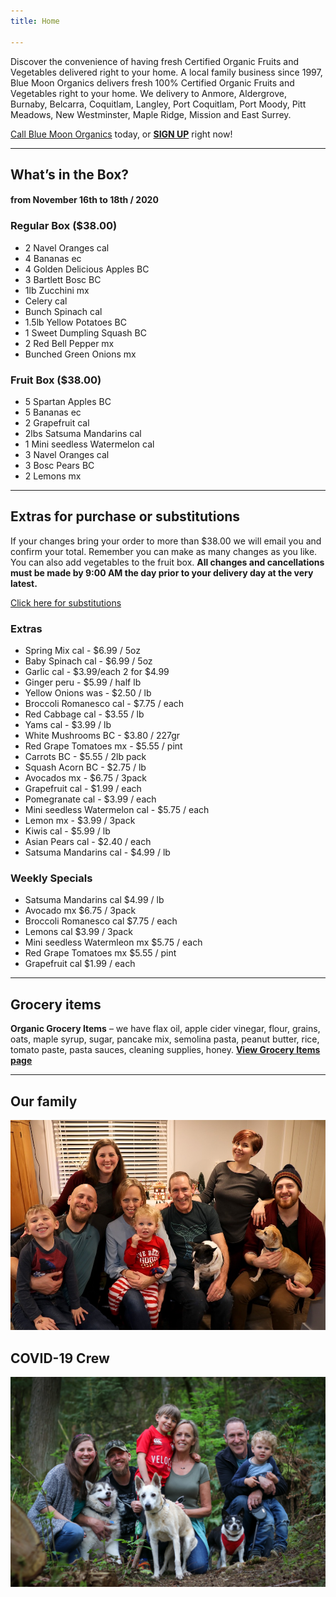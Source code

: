 ```yaml
---
title: Home

---
```

Discover the convenience of having fresh Certified Organic Fruits and Vegetables delivered right to your home. A local family business since 1997, Blue Moon Organics delivers fresh 100% Certified Organic Fruits and Vegetables right to your home. We delivery to Anmore, Aldergrove, Burnaby, Belcarra, Coquitlam, Langley, Port Coquitlam, Port Moody, Pitt Meadows, New Westminster, Maple Ridge, Mission and East Surrey.

[Call Blue Moon Organics](/contact) today, or [**SIGN UP**](/sign-up) right now!

***

## What’s in the Box?

#### **from  November 16th to 18th / 2020**

### Regular Box ($38.00)

* 2 Navel Oranges  cal
* 4 Bananas  ec
* 4 Golden Delicious Apples  BC
* 3 Bartlett Bosc  BC
* 1lb Zucchini  mx
* Celery  cal
* Bunch Spinach  cal
* 1.5lb Yellow Potatoes  BC
* 1 Sweet Dumpling Squash  BC
* 2 Red Bell Pepper  mx
* Bunched Green Onions  mx

### Fruit Box ($38.00)

* 5 Spartan Apples  BC
* 5 Bananas  ec
* 2 Grapefruit  cal
* 2lbs Satsuma Mandarins  cal
* 1 Mini seedless Watermelon  cal
* 3 Navel Oranges  cal
* 3 Bosc Pears  BC
* 2 Lemons  mx

***

## Extras for purchase or substitutions

If your changes bring your order to more than $38.00 we will email you and confirm your total. Remember you can make as many changes as you like. You can also add vegetables to the fruit box. **All changes and cancellations must be made by 9:00 AM the day prior to your delivery day at the very latest.**

[Click here for substitutions](/substitutions "Click here for substitutions")

### Extras

* Spring Mix cal  -  $6.99 / 5oz
* Baby Spinach cal  -  $6.99 / 5oz
* Garlic  cal - $3.99/each 2 for $4.99
* Ginger  peru - $5.99 / half lb
* Yellow Onions was - $2.50 / lb
* Broccoli Romanesco  cal - $7.75 / each
* Red Cabbage  cal - $3.55 / lb
* Yams cal - $3.99 / lb
* White Mushrooms  BC -  $3.80 / 227gr
* Red Grape Tomatoes  mx - $5.55 / pint
* Carrots  BC - $5.55 / 2lb pack
* Squash Acorn  BC -  $2.75 / lb
* Avocados mx - $6.75 / 3pack
* Grapefruit cal - $1.99 / each
* Pomegranate  cal - $3.99 / each
* Mini seedless Watermelon cal - $5.75 / each
* Lemon  mx -  $3.99 / 3pack
* Kiwis   cal - $5.99 / lb
* Asian Pears  cal - $2.40 / each
* Satsuma Mandarins  cal - $4.99 / lb

### Weekly Specials

* Satsuma Mandarins  cal    $4.99 / lb
* Avocado  mx   $6.75 / 3pack
* Broccoli Romanesco  cal   $7.75 / each
* Lemons cal  $3.99 / 3pack
* Mini seedless Watermleon mx  $5.75 / each
* Red Grape Tomatoes  mx   $5.55 / pint
* Grapefruit  cal   $1.99 / each

***

## Grocery items

**Organic Grocery Items** – we have flax oil, apple cider vinegar, flour, grains, oats, maple syrup, sugar, pancake mix, semolina pasta, peanut butter, rice, tomato paste, pasta sauces, cleaning supplies, honey. [**View Grocery Items page**](/groceries)

***

## Our family

![Our family.](./uploads/IMG_1376-copy.jpg "Our family")

## COVID-19 Crew

![COVID-19 crew.](./uploads/covid.jpg "COVID-19 crew")